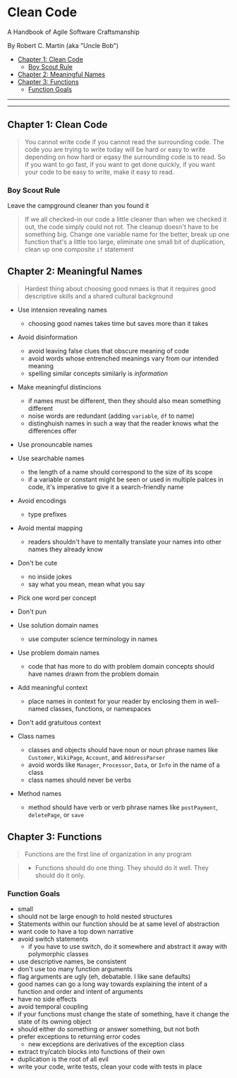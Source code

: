 # Clean Code
A Handbook of Agile Software Craftsmanship

By Robert C. Martin (aka "Uncle Bob")

<!-- TOC -->

- [Chapter 1: Clean Code](#chapter-1-clean-code)
    - [Boy Scout Rule](#boy-scout-rule)
- [Chapter 2: Meaningful Names](#chapter-2-meaningful-names)
- [Chapter 3: Functions](#chapter-3-functions)
    - [Function Goals](#function-goals)

<!-- /TOC -->

---
---

## Chapter 1: Clean Code

> You cannot write code if you cannot read the surrounding code. The code you are trying to write today will be hard or easy to write depending on how hard or eqasy the surrounding code is to read. So if you want to go fast, if you want to get done quickly, if you want your code to be easy to write, make it easy to read.

### Boy Scout Rule

Leave the campground cleaner than you found it

> If we all checked-in our code a little cleaner than when we checked it out, the code simply could not rot. The cleanup doesn't have to be something big. Change one variable name for the better, break up one function that's a little too large, eliminate one small bit of duplication, clean up one composite `if` statement

## Chapter 2: Meaningful Names

> Hardest thing about choosing good nmaes is that it requires good descriptive skills and a shared cultural background

* Use intension revealing names
    * choosing good names takes time but saves more than it takes
* Avoid disinformation
    * avoid leaving false clues that obscure meaning of code
    * avoid words whose entrenched meanings vary from our intended meaning
    * spelling similar concepts similarly is *information*
* Make meaningful distincions
    * if names must be different, then they should also mean something different
    * noise words are redundant (adding `variable`, `df` to name)
    * distinghuish names in such a way that the reader knows what the differences offer
* Use pronouncable names
* Use searchable names
    * the length of a name should correspond to the size of its scope
    * if a variable or constant might be seen or used in multiple palces in code, it's imperative to give it a search-friendly name
* Avoid encodings
    * type prefixes
* Avoid mental mapping
    * readers shouldn't have to mentally translate your names into other names they already know
* Don't be cute
    * no inside jokes
    * say what you mean, mean what you say
* Pick one word per concept
* Don't pun
* Use solution domain names
    * use computer science terminology in names
* Use problem domain names
    * code that has more to do with problem domain concepts should have names drawn from the problem domain
* Add meaningful context
    * place names in context for your reader by enclosing them in well-named classes, functions, or namespaces
* Don't add gratuitous context

* Class names
    * classes and objects should have noun or noun phrase names like `Customer`, `WikiPage`, `Account`, and `AddressParser`
    * avoid words like `Manager`, `Processor`, `Data`, or `Info` in the name of a class
    * class names should never be verbs
* Method names
    * method should have verb or verb phrase names like `postPayment`, `deletePage`, or `save`

## Chapter 3: Functions

> Functions are the first line of organization in any program

> * Functions should do one thing. They should do it well. They should do it only.

### Function Goals

* small
* should not be large enough to hold nested structures
* Statements within our function should be at same level of abstraction
* want code to have a top down narrative
* avoid switch statements
    * if you have to use switch, do it somewhere and abstract it away with polymorphic classes
* use descriptive names, be consistent
* don't use too many function arguments
* flag arguments are ugly (eh, debatable. I like sane defaults)
* good names can go a long way towards explaining the intent of a function and order and intent of arguments
* have no side effects
* avoid temporal coupling
* if your functions must change the state of something, have it change the state of its owning object
* should either do something or answer something, but not both
* prefer exceptions to returning error codes
    * new exceptions are derivatives of the exception class
* extract try/catch blocks into functions of their own
* duplication is the root of all evil
* write your code, write tests, clean your code with tests in place
